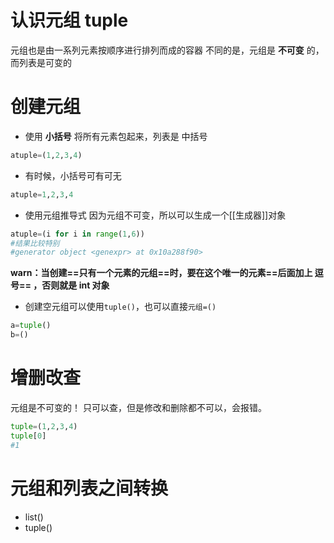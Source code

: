 # 认识元组 tuple
元组也是由一系列元素按顺序进行排列而成的容器
不同的是，元组是 **不可变** 的，而列表是可变的

# 创建元组
- 使用 **小括号** 将所有元素包起来，列表是 中括号
```python
atuple=(1,2,3,4)
```

- 有时候，小括号可有可无
```python
atuple=1,2,3,4
```


- 使用元组推导式
因为元组不可变，所以可以生成一个[[生成器]]对象
```python
atuple=(i for i in range(1,6))
#结果比较特别
#generator object <genexpr> at 0x10a288f90>
```

**warn：当创建==只有一个元素的元组==时，要在这个唯一的元素==后面加上 逗号== ，否则就是 int 对象**

- 创建空元组可以使用`tuple()`，也可以直接`元组=()`
```python
a=tuple()
b=()
```

# 增删改查
元组是不可变的！
只可以查，但是修改和删除都不可以，会报错。

```python
tuple=(1,2,3,4)
tuple[0]
#1
```

# 元组和列表之间转换

- list()
- tuple()
